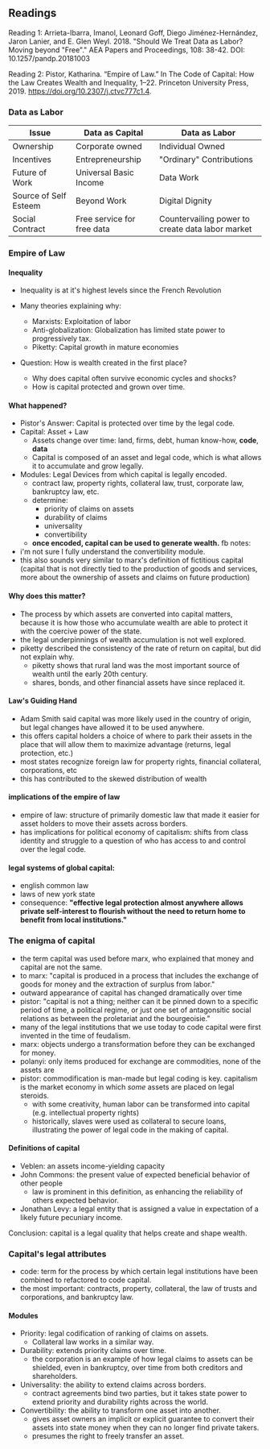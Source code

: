 ## Readings

Reading 1:
Arrieta-Ibarra, Imanol, Leonard Goff, Diego Jiménez-Hernández, Jaron Lanier, and E. Glen Weyl. 2018. "Should We Treat Data as Labor? Moving beyond "Free"." AEA Papers and Proceedings, 108: 38-42. DOI: 10.1257/pandp.20181003

Reading 2:
Pistor, Katharina. “Empire of Law.” In The Code of Capital: How the Law Creates Wealth and Inequality, 1–22. Princeton University Press, 2019. https://doi.org/10.2307/j.ctvc777c1.4.

### Data as Labor
| Issue                 | Data as Capital        | Data as Labor            |
| --------------        | ---------------        | ----------------         |
| Ownership             | Corporate owned        | Individual Owned         |
| Incentives            | Entrepreneurship       | "Ordinary" Contributions |
| Future of Work        | Universal Basic Income | Data Work                |
| Source of Self Esteem | Beyond Work            | Digital Dignity          |
| Social Contract       | Free service for free data | Countervailing power to create data labor market |



### Empire of Law
#### Inequality
- Inequality is at it's highest levels since the French Revolution
- Many theories explaining why:
    - Marxists: Exploitation of labor
    - Anti-globalization: Globalization has limited state power to progressively tax.
    - Piketty: Capital growth in mature economies

- Question: How is wealth created in the first place?
    - Why does capital often survive economic cycles and shocks?
    - How is capital protected and grown over time.

#### What happened?
- Pistor's Answer: Capital is protected over time by the legal code.
- Capital: Asset + Law
    - Assets change over time: land, firms, debt, human know-how, **code**, **data**
    - Capital is composed of an asset and legal code, which is what allows it to accumulate and grow legally.
- Modules: Legal Devices from which capital is legally encoded.
    - contract law, property rights, collateral law, trust, corporate law, bankruptcy law, etc.
    - determine:
        - priority of claims on assets
        - durability of claims
        - universality
        - convertibility
    - **once encoded, capital can be used to generate wealth.**
fb notes:
- i'm not sure I fully understand the convertibility module.
- this also sounds very similar to marx's definition of fictitious capital (capital that is not directly tied to the production of goods and services, more about the ownership of assets and claims on future production)

#### Why does this matter?
- The process by which assets are converted into capital matters, because it is how those who accumulate wealth are able to protect it with the coercive power of the state.
- the legal underpinnings of wealth accumulation is not well explored.
- piketty described the consistency of the rate of return on capital, but did not explain why.
    - piketty shows that rural land was the most important source of wealth until the early 20th century.
    - shares, bonds, and other financial assets have since replaced it.

#### Law's Guiding Hand
- Adam Smith said capital was more likely used in the country of origin, but legal changes have allowed it to be used anywhere.
- this offers capital holders a choice of where to park their assets in the place that will allow them to maximize advantage (returns, legal protection, etc.)
- most states recognize foreign law for property rights, financial collateral, corporations, etc
- this has contributed to the skewed distribution of wealth

#### implications of the empire of law
- empire of law: structure of primarily domestic law that made it easier for asset holders to move their assets across borders.
- has implications for political economy of capitalism: shifts from class identity and struggle to a question of who has access to and control over the legal code.

#### legal systems of global capital:
- english common law
- laws of new york state
- consequence: **"effective legal protection almost anywhere allows private self-interest to flourish without the need to return home to benefit from local institutions."**

### The enigma of capital
- the term capital was used before marx, who explained that money and capital are not the same.
- to marx: "capital is produced in a process that includes the exchange of goods for money and the extraction of surplus from labor."
- outward appearance of capital has changed dramatically over time
- pistor: "capital is not a thing; neither can it be pinned down to a specific period of time, a political regime, or just one set of antagonsitic social relations as between the proletariat and the bourgeoisie."
- many of the legal institutions that we use today to code capital were first invented in the time of feudalism.
- marx: objects undergo a transformation before they can be exchanged for money.
- polanyi: only items produced for exchange are commodities, none of the assets are
- pistor: commodification is man-made but legal coding is key. capitalism is the market economy in which *some* assets are placed on legal steroids.
    - with some creativity, human labor can be transformed into capital (e.g. intellectual property rights)
    - historically, slaves were used as collateral to secure loans, illustrating the power of legal code in the making of capital.

#### Definitions of capital
- Veblen: an assets income-yielding capacity
- John Commons: the present value of expected beneficial behavior of other people
    - law is prominent in this definition, as enhancing the reliability of others expected behavior.
- Jonathan Levy: a legal entity that is assigned a value in expectation of a likely future pecuniary income.

Conclusion: capital is a legal quality that helps create and shape wealth.

### Capital's legal attributes
- code: term for the process by which certain legal institutions have been combined to refactored to code capital.
- the most important: contracts, property, collateral, the law of trusts and corporations, and bankruptcy law.

#### Modules
- Priority: legal codification of ranking of claims on assets.
    - Collateral law works in a similar way.
- Durability: extends priority claims over time.
    - the corporation is an example of how legal claims to assets can be shielded, even in bankruptcy, over time from both creditors and shareholders.
- Universality: the ability to extend claims across borders.
    - contract agreements bind two parties, but it takes state power to extend priority and durability rights across the world.
- Convertibility: the ability to transform one asset into another.
    - gives asset owners an implicit or explicit guarantee to convert their assets into state money when they can no longer find private takers.
    - presumes the right to freely transfer an asset.

